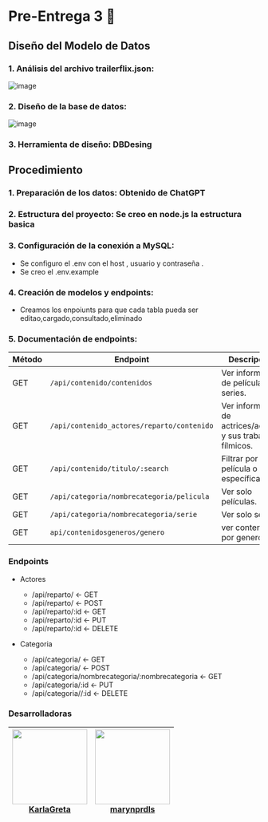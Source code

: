 # Pre-Entrega 3 🎯

## Diseño del Modelo de Datos

### 1. Análisis del archivo trailerflix.json:

![image](https://github.com/user-attachments/assets/8b6b790a-8f03-41f4-8a3a-5775ca97d30d)

### 2. Diseño de la base de datos:

![image](https://github.com/user-attachments/assets/9f7d7689-e1c8-4914-ab95-b4ca0cd43d85)

### 3. Herramienta de diseño: DBDesing

## Procedimiento

### 1. Preparación de los datos: Obtenido de ChatGPT

### 2. Estructura del proyecto: Se creo en node.js la estructura basica               

### 3. Configuración de la conexión a MySQL:
-  Se configuro el .env con el host , usuario y contraseña .
-  Se creo el .env.example  

### 4. Creación de modelos y endpoints:
- Creamos los enpoiunts para que cada tabla pueda ser editao,cargado,consultado,eliminado

### 5. Documentación de endpoints:
| Método | Endpoint               | Descripción                                      |
|--------|------------------------|--------------------------------------------------|
| GET    | `/api/contenido/contenidos`        |Ver información de películas y series.                |
| GET    | `/api/contenido_actores/reparto/contenido`|  Ver información de actrices/actores y sus trabajos fílmicos.     |
| GET    | `/api/contenido/titulo/:search` | Filtrar por una película o serie específica.    |
| GET    | `/api/categoria/nombrecategoria/pelicula`        | Ver solo películas.                 |
| GET    | `/api/categoria/nombrecategoria/serie`    |Ver solo series.             |
| GET    | `api/contenidosgeneros/genero`    | ver contenido por genero            |


### Endpoints 

- Actores
    - /api/reparto/ <- GET
    - /api/reparto/ <- POST
    - /api/reparto/:id <- GET
    - /api/reparto/:id <- PUT
    - /api/reparto/:id <- DELETE

- Categoria
    - /api/categoria/ <- GET
    - /api/categoria/ <- POST
    - /api/categoria/nombrecategoria/:nombrecategoria <- GET
    - /api/categoria/:id <- PUT
    - /api/categoria//:id <- DELETE


### Desarrolladoras

<div align='center'>
  
| [<img src="https://github.com/KarlaGreta.png"  width="150" height="150"><br>KarlaGreta](https://github.com/KarlaGreta) | [<img src="https://github.com/marynprdls.png"  width="150" height="150"><br>marynprdls](https://github.com/marynprdls) 
|-----------------|-----------------|
  
</div>
